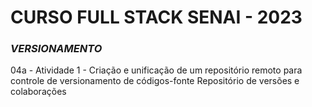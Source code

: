 # CURSO FULL STACK SENAI - 2023 #

### *VERSIONAMENTO* ###

04a - Atividade 1 - Criação e unificação de um repositório remoto para controle de versionamento de códigos-fonte
Repositório de versões e colaborações
